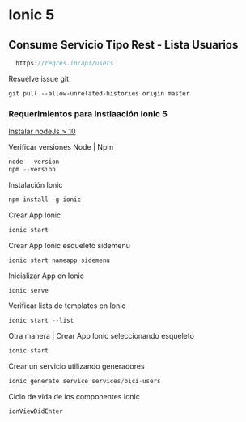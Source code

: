 # Ionic 5
## Consume Servicio Tipo Rest - Lista Usuarios 

```javascript
  https://reqres.in/api/users
```

Resuelve issue git  

```git
git pull --allow-unrelated-histories origin master
```

### Requerimientos para instlaación Ionic 5

<a href="https://nodejs.org/en/" target="_blank">
Instalar nodeJs > 10 
</a>

Verificar versiones Node | Npm

```javascript
node --version 
npm --version 
```

Instalación Ionic

```javascript
npm install -g ionic 
```

Crear App Ionic

```javascript
ionic start 
```

Crear App Ionic esqueleto sidemenu 

```javascript
ionic start nameapp sidemenu
```

Inicializar App en Ionic

```javascript
ionic serve 
```

Verificar lista de templates en Ionic

```javascript
ionic start --list
```

Otra manera | Crear App Ionic seleccionando esqueleto

```javascript
ionic start 
```

Crear un servicio utilizando generadores 

```javascript
ionic generate service services/bici-users
```

Ciclo de vida de los componentes Ionic 

```javascript
ionViewDidEnter
```